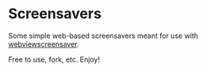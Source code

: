 # Screensavers

Some simple web-based screensavers meant for use with [webviewscreensaver](https://github.com/liquidx/webviewscreensaver).

Free to use, fork, etc. Enjoy!
